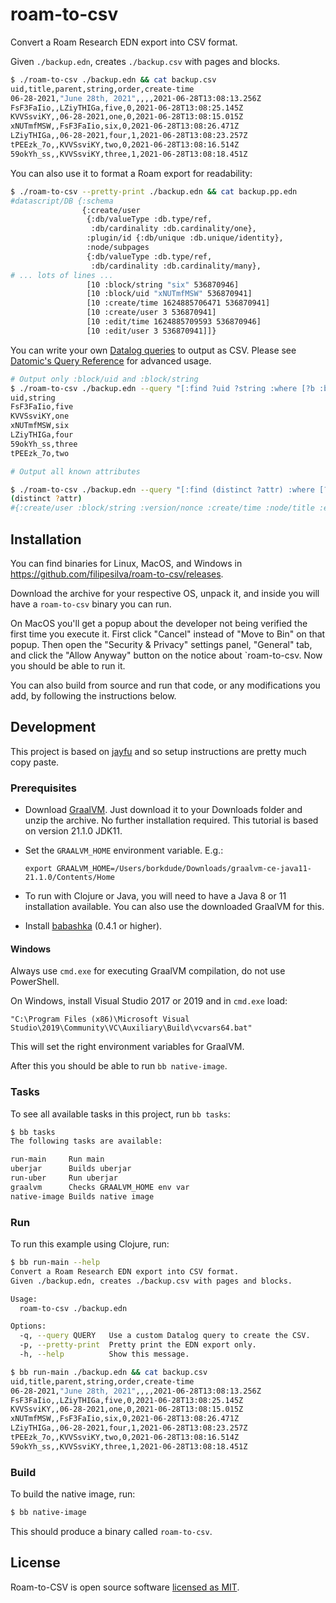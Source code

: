 # roam-to-csv

Convert a Roam Research EDN export into CSV format.

Given `./backup.edn`, creates `./backup.csv` with pages and blocks.

```bash
$ ./roam-to-csv ./backup.edn && cat backup.csv
uid,title,parent,string,order,create-time
06-28-2021,"June 28th, 2021",,,,2021-06-28T13:08:13.256Z
FsF3FaIio,,LZiyTHIGa,five,0,2021-06-28T13:08:25.145Z
KVVSsviKY,,06-28-2021,one,0,2021-06-28T13:08:15.015Z
xNUTmfMSW,,FsF3FaIio,six,0,2021-06-28T13:08:26.471Z
LZiyTHIGa,,06-28-2021,four,1,2021-06-28T13:08:23.257Z
tPEEzk_7o,,KVVSsviKY,two,0,2021-06-28T13:08:16.514Z
59okYh_ss,,KVVSsviKY,three,1,2021-06-28T13:08:18.451Z
```

You can also use it to format a Roam export for readability:
```bash
$ ./roam-to-csv --pretty-print ./backup.edn && cat backup.pp.edn
#datascript/DB {:schema
                {:create/user
                 {:db/valueType :db.type/ref,
                  :db/cardinality :db.cardinality/one},
                 :plugin/id {:db/unique :db.unique/identity},
                 :node/subpages
                 {:db/valueType :db.type/ref,
                  :db/cardinality :db.cardinality/many},
# ... lots of lines ...
                 [10 :block/string "six" 536870946]
                 [10 :block/uid "xNUTmfMSW" 536870941]
                 [10 :create/time 1624885706471 536870941]
                 [10 :create/user 3 536870941]
                 [10 :edit/time 1624885709593 536870946]
                 [10 :edit/user 3 536870941]]}
```

You can write your own [Datalog queries](http://www.learndatalogtoday.org/) to output as CSV.
Please see [Datomic's Query Reference](https://docs.datomic.com/cloud/query/query-data-reference.html) for advanced usage.
```bash
# Output only :block/uid and :block/string
$ ./roam-to-csv ./backup.edn --query "[:find ?uid ?string :where [?b :block/uid ?uid] [?b :block/string ?string]]" && cat backup.csv
uid,string
FsF3FaIio,five
KVVSsviKY,one
xNUTmfMSW,six
LZiyTHIGa,four
59okYh_ss,three
tPEEzk_7o,two

# Output all known attributes

$ ./roam-to-csv ./backup.edn --query "[:find (distinct ?attr) :where [?e ?attr]]" && cat backup.csv
(distinct ?attr)
#{:create/user :block/string :version/nonce :create/time :node/title :edit/user :user/display-name :block/children :log/id :block/uid :block/open :user/uid :edit/time :block/parents :block/order :user/photo-url :block/page :version/id :version/upgraded-nonce}
```


## Installation

You can find binaries for Linux, MacOS, and Windows in https://github.com/filipesilva/roam-to-csv/releases.

Download the archive for your respective OS, unpack it, and inside you will have a `roam-to-csv` binary you can run.

On MacOS you'll get a popup about the developer not being verified the first time you execute it.
First click "Cancel" instead of "Move to Bin" on that popup. 
Then open the "Security & Privacy" settings panel, "General" tab, and click the "Allow Anyway" button on the notice about `roam-to-csv.
Now you should be able to run it.

You can also build from source and run that code, or any modifications you add, by following the instructions below.


## Development

This project is based on [jayfu](https://github.com/borkdude/jayfu) and so setup instructions are pretty much copy paste.


### Prerequisites

- Download [GraalVM](https://www.graalvm.org/downloads/). Just download it to
  your Downloads folder and unzip the archive. No further installation
  required. This tutorial is based on version 21.1.0 JDK11.

- Set the `GRAALVM_HOME` environment variable. E.g.:

  `export GRAALVM_HOME=/Users/borkdude/Downloads/graalvm-ce-java11-21.1.0/Contents/Home`

- To run with Clojure or Java, you will need to have a
  Java 8 or 11 installation available. You can also use the downloaded GraalVM for this.

- Install [babashka](https://github.com/babashka/babashka#installation) (0.4.1 or higher).


#### Windows

Always use `cmd.exe` for executing GraalVM compilation, do not use PowerShell.

On Windows, install Visual Studio 2017 or 2019 and in `cmd.exe` load:

```
"C:\Program Files (x86)\Microsoft Visual Studio\2019\Community\VC\Auxiliary\Build\vcvars64.bat"
```

This will set the right environment variables for GraalVM.

After this you should be able to run `bb native-image`.


### Tasks

To see all available tasks in this project, run `bb tasks`:

```bash
$ bb tasks
The following tasks are available:

run-main     Run main
uberjar      Builds uberjar
run-uber     Run uberjar
graalvm      Checks GRAALVM_HOME env var
native-image Builds native image
```


### Run

To run this example using Clojure, run:

```bash
$ bb run-main --help
Convert a Roam Research EDN export into CSV format.
Given ./backup.edn, creates ./backup.csv with pages and blocks.

Usage:
  roam-to-csv ./backup.edn

Options:
  -q, --query QUERY   Use a custom Datalog query to create the CSV.
  -p, --pretty-print  Pretty print the EDN export only.
  -h, --help          Show this message.

$ bb run-main ./backup.edn && cat backup.csv
uid,title,parent,string,order,create-time
06-28-2021,"June 28th, 2021",,,,2021-06-28T13:08:13.256Z
FsF3FaIio,,LZiyTHIGa,five,0,2021-06-28T13:08:25.145Z
KVVSsviKY,,06-28-2021,one,0,2021-06-28T13:08:15.015Z
xNUTmfMSW,,FsF3FaIio,six,0,2021-06-28T13:08:26.471Z
LZiyTHIGa,,06-28-2021,four,1,2021-06-28T13:08:23.257Z
tPEEzk_7o,,KVVSsviKY,two,0,2021-06-28T13:08:16.514Z
59okYh_ss,,KVVSsviKY,three,1,2021-06-28T13:08:18.451Z
```


### Build

To build the native image, run:

```bash
$ bb native-image
```

This should produce a binary called `roam-to-csv`.


## License

Roam-to-CSV is open source software [licensed as MIT](https://github.com/filipesilva/roam-to-csv/blob/master/LICENSE).
